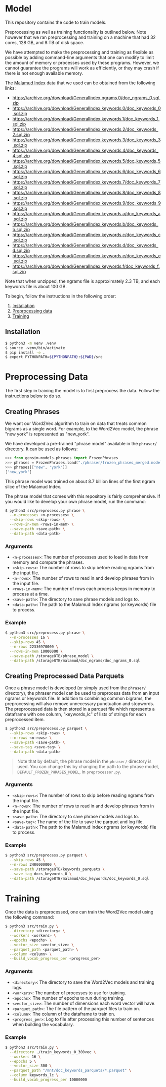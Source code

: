 # Model

This repository contains the code to train models.

Preprocessing as well as training functionality is outlined below. Note however
that we ran preprocessing and training on a machine that had 32 cores, 128 GB,
and 8 TB of disk space.

We have attempted to make the preprocessing and training as flexible as possible
by adding command-line arguments that one can modify to limit the amount of
memory or processes used by these programs. However, we cannot guarantee the
programs will work as efficiently, or they may crash if there is not enough
available memory.

The [Malamud Index](https://archive.org/details/GeneralIndex) data that we used
can be obtained from the following links:

- https://archive.org/download/GeneralIndex.ngrams.0/doc_ngrams_0.sql.zip
- https://archive.org/download/GeneralIndex.keywords.0/doc_keywords_0.sql.zip
- https://archive.org/download/GeneralIndex.keywords.1/doc_keywords_1.sql.zip
- https://archive.org/download/GeneralIndex.keywords.2/doc_keywords_2.sql.zip
- https://archive.org/download/GeneralIndex.keywords.3/doc_keywords_3.sql.zip
- https://archive.org/download/GeneralIndex.keywords.4/doc_keywords_4.sql.zip
- https://archive.org/download/GeneralIndex.keywords.5/doc_keywords_5.sql.zip
- https://archive.org/download/GeneralIndex.keywords.6/doc_keywords_6.sql.zip
- https://archive.org/download/GeneralIndex.keywords.7/doc_keywords_7.sql.zip
- https://archive.org/download/GeneralIndex.keywords.8/doc_keywords_8.sql.zip
- https://archive.org/download/GeneralIndex.keywords.9/doc_keywords_9.sql.zip
- https://archive.org/download/GeneralIndex.keywords.a/doc_keywords_a.sql.zip
- https://archive.org/download/GeneralIndex.keywords.b/doc_keywords_b.sql.zip
- https://archive.org/download/GeneralIndex.keywords.c/doc_keywords_c.sql.zip
- https://archive.org/download/GeneralIndex.keywords.d/doc_keywords_d.sql.zip
- https://archive.org/download/GeneralIndex.keywords.e/doc_keywords_e.sql.zip
- https://archive.org/download/GeneralIndex.keywords.f/doc_keywords_f.sql.zip

Note that when unzipped, the ngrams file is approximately 2.3 TB, and each
keywords file is about 100 GB.

To begin, follow the instructions in the following order:
1. [Installation](#installation)
2. [Preprocessing data](#preprocessing-data)
3. [Training](#training)

## Installation

```sh
$ python3 -m venv .venv
$ source .venv/bin/activate
$ pip install -e .
$ export PYTHONPATH=${PYTHONPATH}:${PWD}/src
```

# Preprocessing Data

The first step in training the model is to first preprocess the data. Follow the
instructions below to do so.

## Creating Phrases

We want our Word2Vec algorithm to train on data that treats common bigrams as a
single word. For example, to the Word2Vec model, the phrase "new york" is
represented as "new_york".

We have developed a pre-trained "phrase model" available in the `phraser/`
directory. It can be used as follows:

```python
>>> from gensim.models.phrases import FrozenPhrases
>>> phrases = FrozenPhrases.load("./phraser/frozen_phrases_merged.model")
>>> phrases[["new", "york"]]
['new_york']
```

This phrase model was trained on about 8.7 billion lines of the first ngram
slice of the Malamud Index.

The phrase model that comes with this repository is fairly comprehensive. If you
would like to develop your own phrase model, run the command:

```sh
$ python3 src/preprocess.py phrase \
  --n-processes <n-processes> \
  --skip-rows <skip-rows> \
  --rows-in-mem <rows-in-mem> \
  --save-path <save-path> \
  --data-path <data-path>
```

### Arguments

- `<n-processes>`: The number of processes used to load in data from memory and
  compute the phrases.
- `<skip-rows>`: The number of rows to skip before reading ngrams from the input
  file.
- `<n-rows>`: The number of rows to read in and develop phrases from in the
  input file.
- `<rows-in-mem>`: The number of rows each process keeps in memory to process at
  a time.
- `<save-path>`: The directory to save phrase models and logs to.
- `<data-path>`: The path to the Malamud Index ngrams (or keywords) file to
  process.

### Example

```sh
$ python3 src/preprocess.py phrase \
  --n-processes 16 \
  --skip-rows 45 \
  --n-rows 22336970000 \
  --rows-in-mem 10000000 \
  --save-path /storage8TB/phrase_model \
  --data-path /storage8TB/malamud/doc_ngrams/doc_ngrams_0.sql
```

## Creating Preprocessed Data Parquets

Once a phrase model is developed (or simply used from the `phraser/` directory),
the phraser model can be used to preprocess data from an input ngrams or
keywords file. In addition to combining common bigrams, the preprocessing will
also remove unnecessary punctuation and stopwords. The preprocessed data is then
stored in a parquet file which represents a dataframe with one column,
"keywords_lc" of lists of strings for each preprocessed item.

```sh
$ python3 src/preprocess.py parquet \
  --skip-rows <skip-rows> \
  --n-rows <n-rows> \
  --save-path <save-path> \
  --save-tag <save-tag> \
  --data-path <data-path>
```

> Note that by default, the phrase model in the `phraser/` directory is used. You
can change this by changing the path to the phrase model,
`DEFAULT_FROZEN_PHRASES_MODEL`, in `preprocessor.py`.

### Arguments

- `<skip-rows>`: The number of rows to skip before reading ngrams from the input
  file.
- `<n-rows>`: The number of rows to read in and develop phrases from in the
  input file.
- `<save-path>`: The directory to save phrase models and logs to.
- `<save-tag>`: The name of the file to save the parquet and log file.
- `<data-path>`: The path to the Malamud Index ngrams (or keywords) file to
  process.

### Example

```sh
$ python3 src/preprocess.py parquet \
  --skip-rows 45 \
  --n-rows 2400000000 \
  --save-path /storage8TB/keywords_parquets \
  --save-tag docs_keywords_0 \
  --data-path /storage8TB/malamud/doc_keywords/doc_keywords_0.sql
```

# Training

Once the data is preprocessed, one can train the Word2Vec model using the
following command:

```sh
$ python3 src/train.py \
  --directory <directory> \
  --workers <workers> \
  --epochs <epochs> \
  --vector_size <vector_size> \
  --parquet_path <parquet_path> \
  --column <column> \
  --build_vocab_progress_per <progress_per>
```

### Arguments

- `<directory>`: The directory to save the Word2Vec models and training logs.
- `<workers>`: The number of processes to use for training.
- `<epochs>`: The number of epochs to run during training.
- `<vector_size>`: The number of dimensions each word vector will have.
- `<parquet_path>`: The file pattern of the parquet files to train on.
- `<column>`: The column of the dataframe to train on.
- `<progress_per>`: Log to file after processing this number of sentences when
  building the vocabulary.

### Example

```sh
$ python3 src/train.py \
  --directory ./train_keywords_0_300vec \
  --workers 16 \
  --epochs 5 \
  --vector_size 300 \
  --parquet_path "/mnt/doc_keywords_parquets/*.parquet" \
  --column keywords_lc \
  --build_vocab_progress_per 10000000
```
